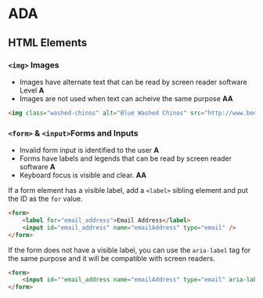 # ADA
## HTML Elements
### `<img>` Images
- Images have alternate text that can be read by screen reader software Level **A**
- Images are not used when text can acheive the same purpose  **AA**

```html
<img class="washed-chinos" alt="Blue Washed Chinos" src="http://www.bonobos.com/images/blue-washed-chino"/>
````

### `<form>` &   `<input>`Forms and Inputs
- Invalid form input is identified to the user **A**
- Forms have labels and legends that can be read by screen reader software  **A**
-  Keyboard focus is visible and clear. **AA**

If a form element has a visible label, add a `<label>` sibling element and put the ID as the `for` value.

```html
<form>
    <label for="email_address">Email Address</label>
    <input id="email_address" name="emailAddress" type="email" />
</form>
```
If the form does not have a visible label, you can use the `aria-label` tag for the same purpose and it will be compatible with screen readers.
```html
<form>
    <input id=""email_address name="emailAddress" type="email" aria-label="Email Address" />
</form>
```
